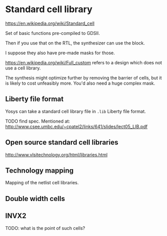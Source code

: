 # Standard cell library

<https://en.wikipedia.org/wiki/Standard_cell>

Set of basic functions pre-compiled to GDSII.

Then if you use that on the RTL, the synthesizer can use the block.

I suppose they also have pre-made masks for those.

<https://en.wikipedia.org/wiki/Full_custom> refers to a design which does not use a cell library.

The synthesis might optimize further by removing the barrier of cells, but it is likely to cost unfeasibly more. You'd also need a huge complex mask.

## Liberty file format

Yosys can take a standard cell library file in `.lib` Liberty file format.

TODO find spec. Mentioned at: http://www.csee.umbc.edu/~cpatel2/links/641/slides/lect05_LIB.pdf

## Open source standard cell libraries

<http://www.vlsitechnology.org/html/libraries.html>

## Technology mapping

Mapping of the netlist cell libraries.

## Double width cells

## INVX2

TODO: what is the point of such cells?
